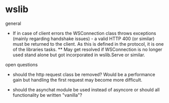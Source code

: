 wslib
=====

general

* If in case of client errors the WSConnection class throws
exceptions (mainly regarding handshake issues) - a valid 
HTTP 400 (or similar) must be returned to the client. As this
is defined in the protocol, it is one of the libraries tasks.
** May get resolved if WSConnection is no longer used stand alone
but got incorporated in wslib.Serve or similar.


open questions

* should the http request class be removed? Would be a performance
gain but handling the first request may become more difficult.

* should the asynchat module be used instead of asyncore or should
all functionality be written "vanilla"?